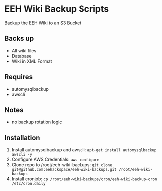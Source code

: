 # EEH Wiki Backup Scripts

Backup the EEH Wiki to an S3 Bucket

## Backs up
- All wiki files
- Database
- Wiki in XML Format

## Requires
- automysqlbackup
- awscli

## Notes
- no backup rotation logic

## Installation
1. Install automysqlbackup and awscli: `apt-get install automysqlbackup awscli -y`
1. Configure AWS Credentials: `aws configure`
1. Clone repo to /root/eeh-wiki-backups: `git clone git@github.com:eehackspace/eeh-wiki-backups.git /root/eeh-wiki-backups`
1. Install cronjob: `cp /root/eeh-wiki-backups/cron/eeh-wiki-backup-cron /etc/cron.daily`
